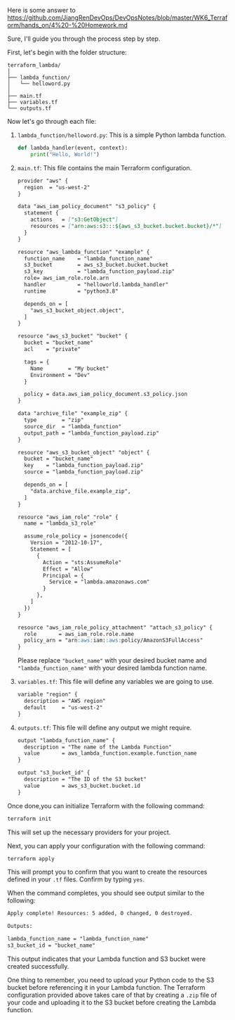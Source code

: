 Here is some answer to https://github.com/JiangRenDevOps/DevOpsNotes/blob/master/WK6_Terraform/hands_on/4%20-%20Homework.md

Sure, I'll guide you through the process step by step.

First, let's begin with the folder structure:
```
terraform_lambda/
│
├── lambda_function/
│   └── helloword.py
│
├── main.tf
├── variables.tf
└── outputs.tf
```

Now let's go through each file:

1. `lambda_function/helloword.py`: This is a simple Python lambda function.
    ```python
    def lambda_handler(event, context):
        print("Hello, World!")
    ```

2. `main.tf`: This file contains the main Terraform configuration.

    ```markdown
    provider "aws" {
      region  = "us-west-2"
    }
    
    data "aws_iam_policy_document" "s3_policy" {
      statement {
        actions   = ["s3:GetObject"]
        resources = ["arn:aws:s3:::${aws_s3_bucket.bucket.bucket}/*"]
      }
    }
    
    resource "aws_lambda_function" "example" {
      function_name    = "lambda_function_name"
      s3_bucket        = aws_s3_bucket.bucket.bucket
      s3_key           = "lambda_function_payload.zip"
      role= aws_iam_role.role.arn
      handler          = "helloworld.lambda_handler"
      runtime          = "python3.8"

      depends_on = [
        "aws_s3_bucket_object.object",
      ]
    }

    resource "aws_s3_bucket" "bucket" {
      bucket = "bucket_name"
      acl    = "private"

      tags = {
        Name        = "My bucket"
        Environment = "Dev"
      }

      policy = data.aws_iam_policy_document.s3_policy.json
    }

    data "archive_file" "example_zip" {
      type        = "zip"
      source_dir  = "lambda_function"
      output_path = "lambda_function_payload.zip"
    }

    resource "aws_s3_bucket_object" "object" {
      bucket = "bucket_name"
      key    = "lambda_function_payload.zip"
      source = "lambda_function_payload.zip" 

      depends_on = [
        "data.archive_file.example_zip",
      ]
    }

    resource "aws_iam_role" "role" {
      name = "lambda_s3_role"

      assume_role_policy = jsonencode({
        Version = "2012-10-17",
        Statement = [
          {
            Action = "sts:AssumeRole"
            Effect = "Allow"
            Principal = {
              Service = "lambda.amazonaws.com"
            }
          },
        ]
      })
    }

    resource "aws_iam_role_policy_attachment" "attach_s3_policy" {
      role       = aws_iam_role.role.name
      policy_arn = "arn:aws:iam::aws:policy/AmazonS3FullAccess"
    }
    ```

    Please replace `"bucket_name"` with your desired bucket name and `"lambda_function_name"` with your desired lambda function name.

3. `variables.tf`: This file will define any variables we are going to use.

    ```markdown
    variable "region" {
      description = "AWS region"
      default     = "us-west-2"
    }
    ```

4. `outputs.tf`: This file will define any output we might require.

    ```markdown
    output "lambda_function_name" {
      description = "The name of the Lambda Function"
      value       = aws_lambda_function.example.function_name
    }

    output "s3_bucket_id" {
      description = "The ID of the S3 bucket"
      value       = aws_s3_bucket.bucket.id
    }
    ```

Once done,you can initialize Terraform with the following command:

```markdown
terraform init
```

This will set up the necessary providers for your project.

Next, you can apply your configuration with the following command:

```markdown
terraform apply
```

This will prompt you to confirm that you want to create the resources defined in your `.tf` files. Confirm by typing `yes`. 

When the command completes, you should see output similar to the following:

```markdown
Apply complete! Resources: 5 added, 0 changed, 0 destroyed.

Outputs:

lambda_function_name = "lambda_function_name"
s3_bucket_id = "bucket_name"
```

This output indicates that your Lambda function and S3 bucket were created successfully.

One thing to remember, you need to upload your Python code to the S3 bucket before referencing it in your Lambda function. The Terraform configuration provided above takes care of that by creating a `.zip` file of your code and uploading it to the S3 bucket before creating the Lambda function.


